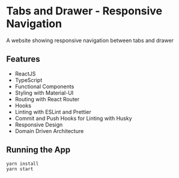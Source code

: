 # Tabs and Drawer - Responsive Navigation

A website showing responsive navigation between tabs and drawer



## Features

- ReactJS
- TypeScript
- Functional Components
- Styling with Material-UI
- Routing with React Router
- Hooks
- Linting with ESLint and Prettier
- Commit and Push Hooks for Linting with Husky
- Responsive Design
- Domain Driven Architecture



## Running the App

```bash
yarn install
yarn start
```

